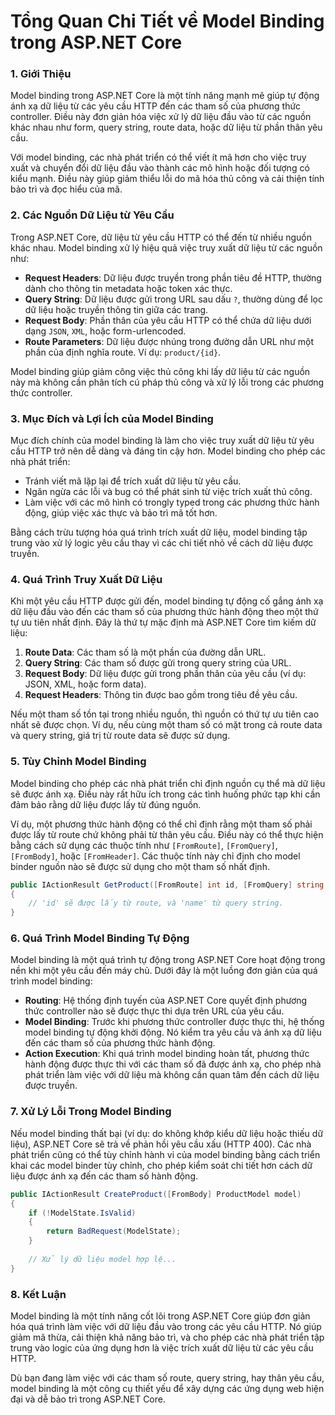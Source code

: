 
# Tổng Quan Chi Tiết về Model Binding trong ASP.NET Core

### 1. Giới Thiệu
Model binding trong ASP.NET Core là một tính năng mạnh mẽ giúp tự động ánh xạ dữ liệu từ các yêu cầu HTTP đến các tham số của phương thức controller. Điều này đơn giản hóa việc xử lý dữ liệu đầu vào từ các nguồn khác nhau như form, query string, route data, hoặc dữ liệu từ phần thân yêu cầu.

Với model binding, các nhà phát triển có thể viết ít mã hơn cho việc truy xuất và chuyển đổi dữ liệu đầu vào thành các mô hình hoặc đối tượng có kiểu mạnh. Điều này giúp giảm thiểu lỗi do mã hóa thủ công và cải thiện tính bảo trì và đọc hiểu của mã.

### 2. Các Nguồn Dữ Liệu từ Yêu Cầu
Trong ASP.NET Core, dữ liệu từ yêu cầu HTTP có thể đến từ nhiều nguồn khác nhau. Model binding xử lý hiệu quả việc truy xuất dữ liệu từ các nguồn như:
- **Request Headers**: Dữ liệu được truyền trong phần tiêu đề HTTP, thường dành cho thông tin metadata hoặc token xác thực.
- **Query String**: Dữ liệu được gửi trong URL sau dấu `?`, thường dùng để lọc dữ liệu hoặc truyền thông tin giữa các trang.
- **Request Body**: Phần thân của yêu cầu HTTP có thể chứa dữ liệu dưới dạng `JSON`, `XML`, hoặc form-urlencoded.
- **Route Parameters**: Dữ liệu được nhúng trong đường dẫn URL như một phần của định nghĩa route. Ví dụ: `product/{id}`.

Model binding giúp giảm công việc thủ công khi lấy dữ liệu từ các nguồn này mà không cần phân tích cú pháp thủ công và xử lý lỗi trong các phương thức controller.

### 3. Mục Đích và Lợi Ích của Model Binding
Mục đích chính của model binding là làm cho việc truy xuất dữ liệu từ yêu cầu HTTP trở nên dễ dàng và đáng tin cậy hơn. Model binding cho phép các nhà phát triển:
- Tránh viết mã lặp lại để trích xuất dữ liệu từ yêu cầu.
- Ngăn ngừa các lỗi và bug có thể phát sinh từ việc trích xuất thủ công.
- Làm việc với các mô hình có trongly typed trong các phương thức hành động, giúp việc xác thực và bảo trì mã tốt hơn.

Bằng cách trừu tượng hóa quá trình trích xuất dữ liệu, model binding tập trung vào xử lý logic yêu cầu thay vì các chi tiết nhỏ về cách dữ liệu được truyền.

### 4. Quá Trình Truy Xuất Dữ Liệu
Khi một yêu cầu HTTP được gửi đến, model binding tự động cố gắng ánh xạ dữ liệu đầu vào đến các tham số của phương thức hành động theo một thứ tự ưu tiên nhất định. Đây là thứ tự mặc định mà ASP.NET Core tìm kiếm dữ liệu:
1. **Route Data**: Các tham số là một phần của đường dẫn URL.
2. **Query String**: Các tham số được gửi trong query string của URL.
3. **Request Body**: Dữ liệu được gửi trong phần thân của yêu cầu (ví dụ: JSON, XML, hoặc form data).
4. **Request Headers**: Thông tin được bao gồm trong tiêu đề yêu cầu.

Nếu một tham số tồn tại trong nhiều nguồn, thì nguồn có thứ tự ưu tiên cao nhất sẽ được chọn. Ví dụ, nếu cùng một tham số có mặt trong cả route data và query string, giá trị từ route data sẽ được sử dụng.

### 5. Tùy Chỉnh Model Binding
Model binding cho phép các nhà phát triển chỉ định nguồn cụ thể mà dữ liệu sẽ được ánh xạ. Điều này rất hữu ích trong các tình huống phức tạp khi cần đảm bảo rằng dữ liệu được lấy từ đúng nguồn.

Ví dụ, một phương thức hành động có thể chỉ định rằng một tham số phải được lấy từ route chứ không phải từ thân yêu cầu. Điều này có thể thực hiện bằng cách sử dụng các thuộc tính như `[FromRoute]`, `[FromQuery]`, `[FromBody]`, hoặc `[FromHeader]`. Các thuộc tính này chỉ định cho model binder nguồn nào sẽ được sử dụng cho một tham số nhất định.

```csharp
public IActionResult GetProduct([FromRoute] int id, [FromQuery] string name)
{
    // 'id' sẽ được lấy từ route, và 'name' từ query string.
}
```

### 6. Quá Trình Model Binding Tự Động
Model binding là một quá trình tự động trong ASP.NET Core hoạt động trong nền khi một yêu cầu đến máy chủ. Dưới đây là một luồng đơn giản của quá trình model binding:
- **Routing**: Hệ thống định tuyến của ASP.NET Core quyết định phương thức controller nào sẽ được thực thi dựa trên URL của yêu cầu.
- **Model Binding**: Trước khi phương thức controller được thực thi, hệ thống model binding tự động khởi động. Nó kiểm tra yêu cầu và ánh xạ dữ liệu đến các tham số của phương thức hành động.
- **Action Execution**: Khi quá trình model binding hoàn tất, phương thức hành động được thực thi với các tham số đã được ánh xạ, cho phép nhà phát triển làm việc với dữ liệu mà không cần quan tâm đến cách dữ liệu được truyền.

### 7. Xử Lý Lỗi Trong Model Binding
Nếu model binding thất bại (ví dụ: do không khớp kiểu dữ liệu hoặc thiếu dữ liệu), ASP.NET Core sẽ trả về phản hồi yêu cầu xấu (HTTP 400). Các nhà phát triển cũng có thể tùy chỉnh hành vi của model binding bằng cách triển khai các model binder tùy chỉnh, cho phép kiểm soát chi tiết hơn cách dữ liệu được ánh xạ đến các tham số hành động.

```csharp
public IActionResult CreateProduct([FromBody] ProductModel model)
{
    if (!ModelState.IsValid)
    {
        return BadRequest(ModelState);
    }
    
    // Xử lý dữ liệu model hợp lệ...
}
```

### 8. Kết Luận
Model binding là một tính năng cốt lõi trong ASP.NET Core giúp đơn giản hóa quá trình làm việc với dữ liệu đầu vào trong các yêu cầu HTTP. Nó giúp giảm mã thừa, cải thiện khả năng bảo trì, và cho phép các nhà phát triển tập trung vào logic của ứng dụng hơn là việc trích xuất dữ liệu từ các yêu cầu HTTP.

Dù bạn đang làm việc với các tham số route, query string, hay thân yêu cầu, model binding là một công cụ thiết yếu để xây dựng các ứng dụng web hiện đại và dễ bảo trì trong ASP.NET Core.
